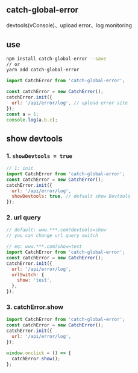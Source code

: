 ## catch-global-error
devtools(vConsole)、upload error、log monitoring

## use

```bash
npm install catch-global-error --save
// or
yarn add catch-global-error
```

```js
import CatchError from 'catch-global-error';

const catchError = new CatchError();
catchError.init({
  url: '/api/error/log', // upload error site
});
const a = 1;
console.log(a.b.c);
```

## show devtools

### 1. ```showDevtools = true```
```js
// 1: init
import CatchError from 'catch-global-error';
const catchError = new CatchError();
catchError.init({
  url: '/api/error/log',
  showDevtools: true, // default show Devtools
});
```

### 2. url query

```js
// default: www.***.com?devtools=show
// you can change url query switch

// eq: www.***.com?show=test
import CatchError from 'catch-global-error';
const catchError = new CatchError();
catchError.init({
  url: '/api/error/log',
  urlSwitch: {
    show: 'test',
  },
});
```

### 3. catchError.show

```js
import CatchError from 'catch-global-error';
const catchError = new CatchError();
catchError.init({
  url: '/api/error/log',
});

window.onclick = () => {
  catchError.show();
};
```
